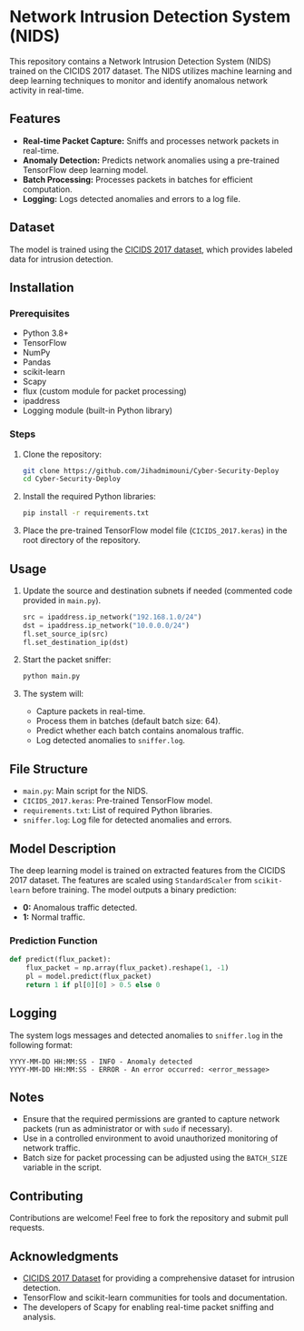 # Network Intrusion Detection System (NIDS)

This repository contains a Network Intrusion Detection System (NIDS) trained on the CICIDS 2017 dataset. The NIDS utilizes machine learning and deep learning techniques to monitor and identify anomalous network activity in real-time.

## Features
- **Real-time Packet Capture:** Sniffs and processes network packets in real-time.
- **Anomaly Detection:** Predicts network anomalies using a pre-trained TensorFlow deep learning model.
- **Batch Processing:** Processes packets in batches for efficient computation.
- **Logging:** Logs detected anomalies and errors to a log file.

## Dataset
The model is trained using the [CICIDS 2017 dataset](https://www.unb.ca/cic/datasets/ids-2017.html), which provides labeled data for intrusion detection.

## Installation
### Prerequisites
- Python 3.8+
- TensorFlow
- NumPy
- Pandas
- scikit-learn
- Scapy
- flux (custom module for packet processing)
- ipaddress
- Logging module (built-in Python library)

### Steps
1. Clone the repository:
   ```bash
   git clone https://github.com/Jihadmimouni/Cyber-Security-Deploy
   cd Cyber-Security-Deploy
   ```

2. Install the required Python libraries:
   ```bash
   pip install -r requirements.txt
   ```

3. Place the pre-trained TensorFlow model file (`CICIDS_2017.keras`) in the root directory of the repository.

## Usage
1. Update the source and destination subnets if needed (commented code provided in `main.py`).
   ```python
   src = ipaddress.ip_network("192.168.1.0/24")
   dst = ipaddress.ip_network("10.0.0.0/24")
   fl.set_source_ip(src)
   fl.set_destination_ip(dst)
   ```

2. Start the packet sniffer:
   ```bash
   python main.py
   ```

3. The system will:
   - Capture packets in real-time.
   - Process them in batches (default batch size: 64).
   - Predict whether each batch contains anomalous traffic.
   - Log detected anomalies to `sniffer.log`.

## File Structure
- `main.py`: Main script for the NIDS.
- `CICIDS_2017.keras`: Pre-trained TensorFlow model.
- `requirements.txt`: List of required Python libraries.
- `sniffer.log`: Log file for detected anomalies and errors.

## Model Description
The deep learning model is trained on extracted features from the CICIDS 2017 dataset. The features are scaled using `StandardScaler` from `scikit-learn` before training. The model outputs a binary prediction:
- **0:** Anomalous traffic detected.
- **1:** Normal traffic.

### Prediction Function
```python
def predict(flux_packet):
    flux_packet = np.array(flux_packet).reshape(1, -1)
    pl = model.predict(flux_packet)
    return 1 if pl[0][0] > 0.5 else 0
```

## Logging
The system logs messages and detected anomalies to `sniffer.log` in the following format:
```plaintext
YYYY-MM-DD HH:MM:SS - INFO - Anomaly detected
YYYY-MM-DD HH:MM:SS - ERROR - An error occurred: <error_message>
```

## Notes
- Ensure that the required permissions are granted to capture network packets (run as administrator or with `sudo` if necessary).
- Use in a controlled environment to avoid unauthorized monitoring of network traffic.
- Batch size for packet processing can be adjusted using the `BATCH_SIZE` variable in the script.

## Contributing
Contributions are welcome! Feel free to fork the repository and submit pull requests.

## Acknowledgments
- [CICIDS 2017 Dataset](https://www.unb.ca/cic/datasets/ids-2017.html) for providing a comprehensive dataset for intrusion detection.
- TensorFlow and scikit-learn communities for tools and documentation.
- The developers of Scapy for enabling real-time packet sniffing and analysis.

